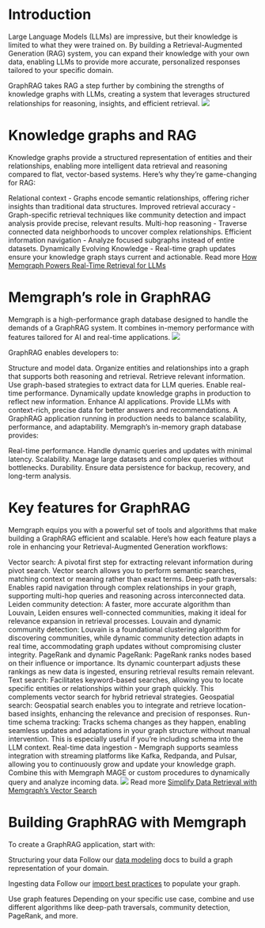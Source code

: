 # Introduction
Large Language Models (LLMs) are impressive, but their knowledge is limited to what they were trained on. By building a Retrieval-Augmented Generation (RAG) system, you can expand their knowledge with your own data, enabling LLMs to provide more accurate, personalized responses tailored to your specific domain.

GraphRAG takes RAG a step further by combining the strengths of knowledge graphs with LLMs, creating a system that leverages structured relationships for reasoning, insights, and efficient retrieval.
![](./images/medical-records.webp)

# Knowledge graphs and RAG
Knowledge graphs provide a structured representation of entities and their relationships, enabling more intelligent data retrieval and reasoning compared to flat, vector-based systems. Here’s why they’re game-changing for RAG:

Relational context - Graphs encode semantic relationships, offering richer insights than traditional data structures.
Improved retrieval accuracy - Graph-specific retrieval techniques like community detection and impact analysis provide precise, relevant results.
Multi-hop reasoning - Traverse connected data neighborhoods to uncover complex relationships.
Efficient information navigation - Analyze focused subgraphs instead of entire datasets.
Dynamically Evolving Knowledge - Real-time graph updates ensure your knowledge graph stays current and actionable.
Read more
[How Memgraph Powers Real-Time Retrieval for LLMs](https://memgraph.com/white-paper/knowledge-graphs)

# Memgraph’s role in GraphRAG
Memgraph is a high-performance graph database designed to handle the demands of a GraphRAG system. It combines in-memory performance with features tailored for AI and real-time applications.
![](images/graphrag-memgraph.webp)

GraphRAG enables developers to:

Structure and model data. Organize entities and relationships into a graph that supports both reasoning and retrieval.
Retrieve relevant information. Use graph-based strategies to extract data for LLM queries.
Enable real-time performance. Dynamically update knowledge graphs in production to reflect new information.
Enhance AI applications. Provide LLMs with context-rich, precise data for better answers and recommendations.
A GraphRAG application running in production needs to balance scalability, performance, and adaptability. Memgraph’s in-memory graph database provides:

Real-time performance. Handle dynamic queries and updates with minimal latency.
Scalability. Manage large datasets and complex queries without bottlenecks.
Durability. Ensure data persistence for backup, recovery, and long-term analysis.

# Key features for GraphRAG
Memgraph equips you with a powerful set of tools and algorithms that make building a GraphRAG efficient and scalable. Here’s how each feature plays a role in enhancing your Retrieval-Augmented Generation workflows:

Vector search: A pivotal first step for extracting relevant information during pivot search. Vector search allows you to perform semantic searches, matching context or meaning rather than exact terms.
Deep-path traversals: Enables rapid navigation through complex relationships in your graph, supporting multi-hop queries and reasoning across interconnected data.
Leiden community detection: A faster, more accurate algorithm than Louvain, Leiden ensures well-connected communities, making it ideal for relevance expansion in retrieval processes.
Louvain and dynamic community detection: Louvain is a foundational clustering algorithm for discovering communities, while dynamic community detection adapts in real time, accommodating graph updates without compromising cluster integrity.
PageRank and dynamic PageRank: PageRank ranks nodes based on their influence or importance. Its dynamic counterpart adjusts these rankings as new data is ingested, ensuring retrieval results remain relevant.
Text search: Facilitates keyword-based searches, allowing you to locate specific entities or relationships within your graph quickly. This complements vector search for hybrid retrieval strategies.
Geospatial search: Geospatial search enables you to integrate and retrieve location-based insights, enhancing the relevance and precision of responses.
Run-time schema tracking: Tracks schema changes as they happen, enabling seamless updates and adaptations in your graph structure without manual intervention. This is especially useful if you’re including schema into the LLM context.
Real-time data ingestion - Memgraph supports seamless integration with streaming platforms like Kafka, Redpanda, and Pulsar, allowing you to continuously grow and update your knowledge graph. Combine this with Memgraph MAGE or custom procedures to dynamically query and analyze incoming data.
![](images/graphrag.webp)
Read more
[Simplify Data Retrieval with Memgraph’s Vector Search](https://memgraph.com/blog/simplify-data-retrieval-memgraph-vector-search)

# Building GraphRAG with Memgraph

To create a GraphRAG application, start with:

Structuring your data
Follow our [data modeling](https://memgraph.com/docs/data-modeling) docs to build a graph representation of your domain.

Ingesting data
Follow our [import best practices](https://memgraph.com/docs/data-migration/best-practices) to populate your graph.

Use graph features
Depending on your specific use case, combine and use different algorithms like deep-path traversals, community detection, PageRank, and more.